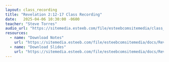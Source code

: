 ```yaml
---
layout: class_recording
title: "Revelation 2:12-17 Class Recording"
date:   2025-04-06 10:30:00 -0600
teacher: "Steve Torres"
audio_url: "https://sitemedia.esteeb.com/file/esteebcomsitemedia/class_recordings/Revelation/Revelation-2_12-17.mp3"
resources:
  - name: "Download Notes"
    url: "https://sitemedia.esteeb.com/file/esteebcomsitemedia/docs/Revelation/Antinomianism-and-the-Letter-to-Pergamum.pdf"
  - name: "Download Slides"
    url: "https://sitemedia.esteeb.com/file/esteebcomsitemedia/docs/Revelation/Antinomianism-and-the-Letter-to-Pergamum-Slides.pdf"
---
```

